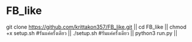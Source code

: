 # FB_like
git clone https://github.com/krittakon357/FB_like.git ||
cd FB_like ||
chmod +x setup.sh #รันแค่ครั้งเดียว ||
./setup.sh    #รันแค่ครั้งเดียว ||
python3 run.py ||
